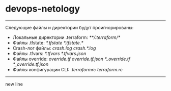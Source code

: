 # devops-netology

---
Следующие файлы и директории будут проигнорированы:
* Локальные директории .terraform:
_\**/.terraform/\*_
* Файлы .tfstate:
_\*.tfstate_
_\*.tfstate.\*_
* Crash-лог файлы:
_crash.log_
_crash.\*.log_
* Файлы .tfvars:
_\*.tfvars_
_\*.tfvars.json_
* Файлы override:
_override.tf_
_override.tf.json_
_\*\_override.tf_
_\*\_override.tf.json_
* Файлы конфигурации CLI:
_.terraformrc_
_terraform.rc_
---
new line  
